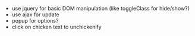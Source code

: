 - use jquery for basic DOM manipulation (like toggleClass for hide/show?)
- use ajax for update
- popup for options?
- click on chicken text to unchickenify
